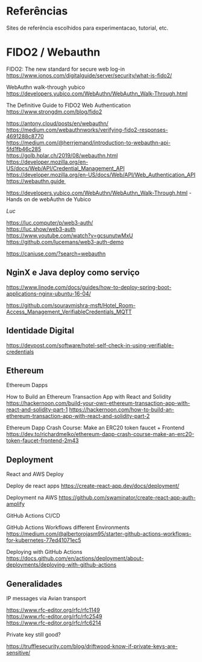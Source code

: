 # Referências 

Sites de referência escolhidos para experimentacao, tutorial, etc. 


# FIDO2 / Webauthn 

FIDO2: The new standard for secure web log-in  
https://www.ionos.com/digitalguide/server/security/what-is-fido2/

WebAuthn walk-through yubico  
https://developers.yubico.com/WebAuthn/WebAuthn_Walk-Through.html

The Definitive Guide to FIDO2 Web Authentication  
https://www.strongdm.com/blog/fido2

https://antony.cloud/posts/en/webauthn/  
https://medium.com/webauthnworks/verifying-fido2-responses-4691288c8770  
https://medium.com/@herrjemand/introduction-to-webauthn-api-5fd1fb46c285  
https://golb.hplar.ch/2019/08/webauthn.html  
https://developer.mozilla.org/en-US/docs/Web/API/Credential_Management_API  
https://developer.mozilla.org/en-US/docs/Web/API/Web_Authentication_API  
https://webauthn.guide   


https://developers.yubico.com/WebAuthn/WebAuthn_Walk-Through.html - Hands on de webAuthn de Yubico


*Luc*  

https://luc.computer/p/web3-auth/  
https://luc.show/web3-auth  
https://www.youtube.com/watch?v=gcsunutwMxU  
https://github.com/lucemans/web3-auth-demo  


https://caniuse.com/?search=webauthn  

## NginX e Java deploy como serviço

https://www.linode.com/docs/guides/how-to-deploy-spring-boot-applications-nginx-ubuntu-16-04/ 

https://github.com/souravmishra-msft/Hotel_Room-Access_Management_VerifiableCredentials_MQTT


## Identidade Digital 

https://devpost.com/software/hotel-self-check-in-using-verifiable-credentials 



## Ethereum 

Ethereum Dapps

How to Build an Ethereum Transaction App with React and Solidity
https://hackernoon.com/build-your-own-ethereum-transaction-app-with-react-and-solidity-part-1
https://hackernoon.com/how-to-build-an-ethereum-transaction-app-with-react-and-solidity-part-2


Ethereum Dapp Crash Course: Make an ERC20 token faucet + Frontend
https://dev.to/richardmelko/ethereum-dapp-crash-course-make-an-erc20-token-faucet-frontend-2m43


## Deployment

React and AWS Deploy

Deploy de react apps
https://create-react-app.dev/docs/deployment/

Deployment na AWS
https://github.com/swaminator/create-react-app-auth-amplify



GitHub Actions CI/CD

GitHub Actions Workflows different Environments
https://medium.com/@albertorojasm95/starter-github-actions-workflows-for-kubernetes-77ed41071ec5

Deploying with GitHub Actions
https://docs.github.com/en/actions/deployment/about-deployments/deploying-with-github-actions 



## Generalidades

IP messages via Avian transport

https://www.rfc-editor.org/rfc/rfc1149  
https://www.rfc-editor.org/rfc/rfc2549  
https://www.rfc-editor.org/rfc/rfc6214  

Private key still good? 

https://trufflesecurity.com/blog/driftwood-know-if-private-keys-are-sensitive/
